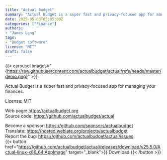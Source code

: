 ```yaml
---
title: "Actual Budget"
summary: "Actual Budget is a super fast and privacy-focused app for managing your finances"
date: 2025-05-03T05:05:00Z
categories: ["Finance"]
authors:
- "James Long"
tags: 
- "Budget software"
license: "MIT"
draft: false
---
```


{{< carousel images="{https://raw.githubusercontent.com/actualbudget/actual/refs/heads/master/demo.png}" >}}

Actual Budget is a super fast and privacy-focused app for managing your finances.

License: MIT

Web page: <https://actualbudget.org>  
Source code: <https://github.com/actualbudget/actual>

Become a sponsor: <https://github.com/sponsors/actualbudget>  
Translate: <https://hosted.weblate.org/projects/actualbudget>  
Report the bug: <https://github.com/actualbudget/actual/issues>  
{{< button href="https://github.com/actualbudget/actual/releases/download/v25.5.0/Actual-linux-x86_64.AppImage" target="_blank">}}
Download
{{< /button >}}